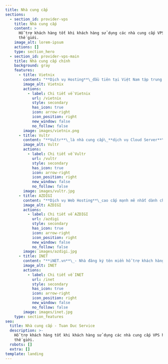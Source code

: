 ```yaml
---
title: Nhà cung cấp
sections:
  - section_id: provider-vps
    title: Nhà cung cấp
    content: >
      Hỗ trợ khách hàng tốt khi khách hàng sử dụng các nhà cung cấp VPS hàng đầu
      thế giới.
    image_alt: lorem-ipsum
    actions: []
    type: section_hero
  - section_id: provider-vps-main
    title: Nhà cung cấp chính
    background: gray
    features:
      - title: Vietnix
        content: "**Dịch vụ Hosting**\_đầu tiên tại Việt Nam tập trung phát triển công nghệ\_**chống tấn công DDoS**\_chuyên nghiệp. Bạn hoàn toàn yên tâm với dịch vụ của\_**Vietnix**.\n"
        image_alt: Vietnix
        actions:
          - label: Chi tiết về Vietnix
            url: /vietnix
            style: secondary
            has_icon: true
            icon: arrow-right
            icon_position: right
            new_window: false
            no_follow: false
        image: images/vietnix.png
      - title: Vultr
        content: "**Vultr**\_là nhà cung cấp\_**dịch vụ Cloud Server**\_nổi tiếng chất lượng với 100% phần cứng SSD, 15 datacenter location trải dài trên khắp thế giới.\n"
        image_alt: Vultr
        actions:
          - label: Chi tiết về Vultr
            url: /vultr
            style: secondary
            has_icon: true
            icon: arrow-right
            icon_position: right
            new_window: false
            no_follow: false
        image: images/vultr.jpg
      - title: AZDIGI
        content: "**Dịch vụ Web Hosting**\_cao cấp mạnh mẽ nhất dành cho\_**doanh nghiệp**\_và website\_**thương mại điện tử**.\n"
        image_alt: AZDIGI
        actions:
          - label: Chi tiết về AZDIGI
            url: /azdigi
            style: secondary
            has_icon: true
            icon: arrow-right
            icon_position: right
            new_window: false
            no_follow: false
        image: images/azdigi.jpg
      - title: INET
        content: "**iNET.vn**\_- Nhà đăng ký tên miền hỗ trợ khách hàng tốt nhất.\_**Chuyên cung cấp**, mua bán\_**Tên Miền**,\_**Hosting**,\_**Cloud VPS**,\_**Email doanh nghiệp**\_và các giải pháp công nghệ thông tin chất lượng cao.\n"
        image_alt: INET
        actions:
          - label: Chi tiết về INET
            url: /inet
            style: secondary
            has_icon: true
            icon: arrow-right
            icon_position: right
            new_window: false
            no_follow: false
        image: images/inet.jpg
    type: section_features
seo:
  title: Nhà cung cấp - Tuan Duc Service
  description: >-
    Hỗ trợ khách hàng tốt khi khách hàng sử dụng các nhà cung cấp VPS hàng đầu
    thế giới.
  robots: []
  extra: []
template: landing
---
```

